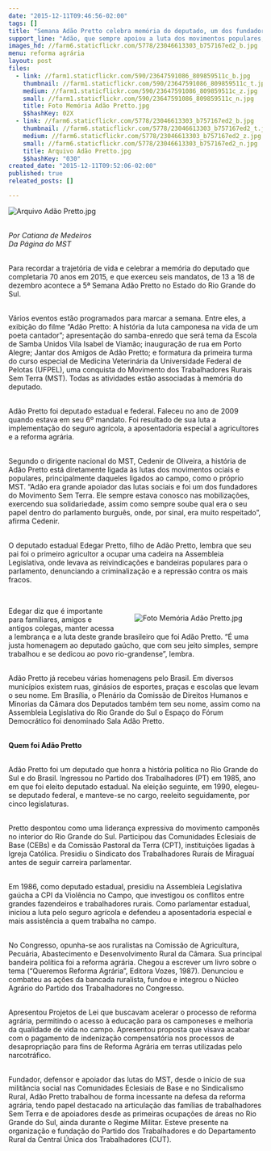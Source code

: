 ```yaml
---
date: "2015-12-11T09:46:56-02:00"
tags: []
title: "Semana Adão Pretto celebra memória do deputado, um dos fundadores do MST"
support_line: "Adão, que sempre apoiou a luta dos movimentos populares, principalmente os do campo, completaria 70 anos este ano."
images_hd: //farm6.staticflickr.com/5778/23046613303_b757167ed2_b.jpg
menu: reforma agrária
layout: post
files:
  - link: //farm1.staticflickr.com/590/23647591086_809859511c_b.jpg
    thumbnail: //farm1.staticflickr.com/590/23647591086_809859511c_t.jpg
    medium: //farm1.staticflickr.com/590/23647591086_809859511c_z.jpg
    small: //farm1.staticflickr.com/590/23647591086_809859511c_n.jpg
    title: Foto Memória Adão Pretto.jpg
    $$hashKey: 02X
  - link: //farm6.staticflickr.com/5778/23046613303_b757167ed2_b.jpg
    thumbnail: //farm6.staticflickr.com/5778/23046613303_b757167ed2_t.jpg
    medium: //farm6.staticflickr.com/5778/23046613303_b757167ed2_z.jpg
    small: //farm6.staticflickr.com/5778/23046613303_b757167ed2_n.jpg
    title: Arquivo Adão Pretto.jpg
    $$hashKey: "030"
created_date: "2015-12-11T09:52:06-02:00"
published: true
releated_posts: []

---
```

<p><img alt="Arquivo Adão Pretto.jpg" src="//farm6.staticflickr.com/5778/23046613303_b757167ed2_b.jpg" /><br />
&nbsp;</p>

<p><em>Por Catiana de Medeiros<br />
Da P&aacute;gina do MST</em></p>

<p><br />
Para recordar a trajet&oacute;ria de vida e celebrar a mem&oacute;ria do deputado que completaria 70 anos em 2015, e que exerceu seis mandatos, de 13 a 18 de dezembro acontece a 5&ordf; Semana Ad&atilde;o Pretto no Estado do Rio Grande do Sul.</p>

<p><br />
V&aacute;rios eventos est&atilde;o programados para marcar a semana. Entre eles, a exibi&ccedil;&atilde;o do filme &ldquo;Ad&atilde;o Pretto: A hist&oacute;ria da luta camponesa na vida de um poeta cantador&rdquo;; apresenta&ccedil;&atilde;o do samba-enredo que ser&aacute; tema da Escola de Samba Unidos Vila Isabel de Viam&atilde;o; inaugura&ccedil;&atilde;o de rua em Porto Alegre; Jantar dos Amigos de Ad&atilde;o Pretto; e formatura da primeira turma do curso especial de Medicina Veterin&aacute;ria da Universidade Federal de Pelotas (UFPEL), uma conquista do Movimento dos Trabalhadores Rurais Sem Terra (MST). Todas as atividades est&atilde;o associadas &agrave; mem&oacute;ria do deputado.</p>

<p><br />
Ad&atilde;o Pretto foi deputado estadual e federal. Faleceu no ano de 2009 quando estava em seu 6&ordm; mandato. Foi resultado de sua luta a implementa&ccedil;&atilde;o do seguro agr&iacute;cola, a aposentadoria especial a agricultores e a reforma agr&aacute;ria.</p>

<p><br />
Segundo o dirigente nacional do MST, Cedenir de Oliveira, a hist&oacute;ria de Ad&atilde;o Pretto est&aacute; diretamente ligada &agrave;s lutas dos movimentos ociais e populares, principalmente daqueles ligados ao campo, como o pr&oacute;prio MST. &ldquo;Ad&atilde;o era grande apoiador das lutas sociais e foi um dos fundadores do Movimento Sem Terra. Ele sempre estava conosco nas mobiliza&ccedil;&otilde;es, exercendo sua solidariedade, assim como sempre soube qual era o seu papel dentro do parlamento burgu&ecirc;s, onde, por sinal, era muito respeitado&rdquo;, afirma Cedenir.</p>

<p><br />
O deputado estadual Edegar Pretto, filho de Ad&atilde;o Pretto, lembra que seu pai foi o primeiro agricultor a ocupar uma cadeira na Assembleia Legislativa, onde levava as reivindica&ccedil;&otilde;es e bandeiras populares para o parlamento, denunciando a criminaliza&ccedil;&atilde;o e a repress&atilde;o contra os mais fracos.</p>

<p>&nbsp;</p>

<figure class="image" style="float:right"><img alt="Foto Memória Adão Pretto.jpg" src="//farm1.staticflickr.com/590/23647591086_809859511c_b.jpg" />
<figcaption></figcaption>
</figure>

<p>Edegar diz que &eacute; importante para familiares, amigos e antigos colegas, manter acessa a lembran&ccedil;a e a luta deste grande brasileiro que foi Ad&atilde;o Pretto. &ldquo;&Eacute; uma justa homenagem ao deputado ga&uacute;cho, que com seu jeito simples, sempre trabalhou e se dedicou ao povo rio-grandense&rdquo;, lembra.</p>

<p><br />
Ad&atilde;o Pretto j&aacute; recebeu v&aacute;rias homenagens pelo Brasil. Em diversos munic&iacute;pios existem ruas, gin&aacute;sios de esportes, pra&ccedil;as e escolas que levam o seu nome. Em Bras&iacute;lia, o Plen&aacute;rio da Comiss&atilde;o de Direitos Humanos e Minorias da C&acirc;mara dos Deputados tamb&eacute;m tem seu nome, assim como na Assembleia Legislativa do Rio Grande do Sul o Espa&ccedil;o do F&oacute;rum Democr&aacute;tico foi denominado Sala Ad&atilde;o Pretto.</p>

<p><br />
<strong>Quem foi Ad&atilde;o Pretto</strong></p>

<p><br />
Ad&atilde;o Pretto foi um deputado que honra a hist&oacute;ria pol&iacute;tica no Rio Grande do Sul e do Brasil. Ingressou no Partido dos Trabalhadores (PT) em 1985, ano em que foi eleito deputado estadual. Na elei&ccedil;&atilde;o seguinte, em 1990, elegeu-se deputado federal, e manteve-se no cargo, reeleito seguidamente, por cinco legislaturas.</p>

<p><br />
Pretto despontou como uma lideran&ccedil;a expressiva do movimento campon&ecirc;s no interior do Rio Grande do Sul. Participou das Comunidades Eclesiais de Base (CEBs) e da Comiss&atilde;o Pastoral da Terra (CPT), institui&ccedil;&otilde;es ligadas &agrave; Igreja Cat&oacute;lica. Presidiu o Sindicato dos Trabalhadores Rurais de Miragua&iacute; antes de seguir carreira parlamentar.</p>

<p><br />
Em 1986, como deputado estadual, presidiu na Assembleia Legislativa ga&uacute;cha a CPI da Viol&ecirc;ncia no Campo, que investigou os conflitos entre grandes fazendeiros e trabalhadores rurais. Como parlamentar estadual, iniciou a luta pelo seguro agr&iacute;cola e defendeu a aposentadoria especial e mais assist&ecirc;ncia a quem trabalha no campo.</p>

<p><br />
No Congresso, opunha-se aos ruralistas na Comiss&atilde;o de Agricultura, Pecu&aacute;ria, Abastecimento e Desenvolvimento Rural da C&acirc;mara. Sua principal bandeira pol&iacute;tica foi a reforma agr&aacute;ria. Chegou a escrever um livro sobre o tema (&ldquo;Queremos Reforma Agr&aacute;ria&rdquo;, Editora Vozes, 1987). Denunciou e combateu as a&ccedil;&otilde;es da bancada ruralista, fundou e integrou o N&uacute;cleo Agr&aacute;rio do Partido dos Trabalhadores no Congresso.</p>

<p><br />
Apresentou Projetos de Lei que buscavam acelerar o processo de reforma agr&aacute;ria, permitindo o acesso &agrave; educa&ccedil;&atilde;o para os camponeses e melhoria da qualidade de vida no campo. Apresentou proposta que visava acabar com o pagamento de indeniza&ccedil;&atilde;o compensat&oacute;ria nos processos de desapropria&ccedil;&atilde;o para fins de Reforma Agr&aacute;ria em terras utilizadas pelo narcotr&aacute;fico.</p>

<p><br />
Fundador, defensor e apoiador das lutas do MST, desde o in&iacute;cio de sua milit&acirc;ncia social nas Comunidades Eclesiais de Base e no Sindicalismo Rural, Ad&atilde;o Pretto trabalhou de forma incessante na defesa da reforma agr&aacute;ria, tendo papel destacado na articula&ccedil;&atilde;o das fam&iacute;lias de trabalhadores Sem Terra e de apoiadores desde as primeiras ocupa&ccedil;&otilde;es de &aacute;reas no Rio Grande do Sul, ainda durante o Regime Militar. Esteve presente na organiza&ccedil;&atilde;o e funda&ccedil;&atilde;o do Partido dos Trabalhadores e do Departamento Rural da Central &Uacute;nica dos Trabalhadores (CUT).</p>
